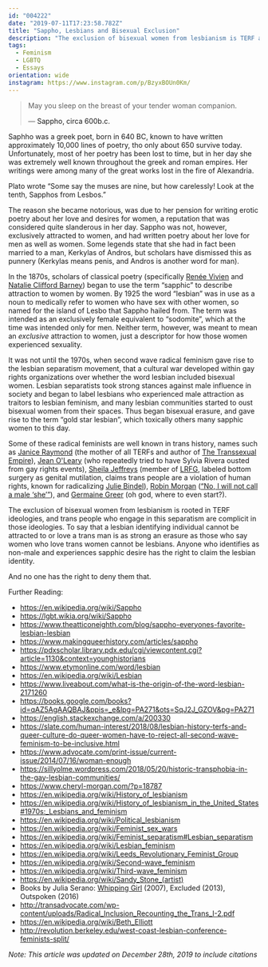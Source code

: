```yaml
---
id: "004222"
date: "2019-07-11T17:23:58.782Z"
title: "Sappho, Lesbians and Bisexual Exclusion"
description: "The exclusion of bisexual women from lesbianism is TERF adjacent ideology."
tags:
  - Feminism
  - LGBTQ
  - Essays
orientation: wide
instagram: https://www.instagram.com/p/BzyxBOUn0Km/
---
```


<blockquote class="cite"><p>May you sleep on the breast of your tender woman companion.</p>&mdash; <a>Sappho, circa 600b.c.</a></blockquote>

Saphho was a greek poet, born in 640 BC, known to have written approximately 10,000 lines of poetry, tho only about 650 survive today. Unfortunately, most of her poetry has been lost to time, but in her day she was extremely well known throughout the greek and roman empires. Her writings were among many of the great works lost in the fire of Alexandria.

Plato wrote “Some say the muses are nine, but how carelessly! Look at the tenth, Sapphos from Lesbos.”

The reason she became notorious, was due to her pension for writing erotic poetry about her love and desires for women, a reputation that was considered quite slanderous in her day. Sappho was not, however, exclusively attracted to women, and had written poetry about her love for men as well as women. Some legends state that she had in fact been married to a man, Kerkylas of Andros, but scholars have dismissed this as punnery (Kerkylas means penis, and Andros is another word for man).

In the 1870s, scholars of classical poetry (specifically [Renée Vivien](https://en.wikipedia.org/wiki/Ren%C3%A9e_Vivien) and [Natalie Clifford Barney](https://en.wikipedia.org/wiki/Natalie_Clifford_Barney)) began to use the term “sapphic” to describe attraction to women by women. By 1925 the word “lesbian” was in use as a noun to medically refer to women who have sex with other women, so named for the island of Lesbo that Sappho hailed from. The term was intended as an exclusively female equivalent to “sodomite”, which at the time was intended only for men. Neither term, however, was meant to mean an *exclusive* attraction to women, just a descriptor for how those women experienced sexuality.

It was not until the 1970s, when second wave radical feminism gave rise to the lesbian separatism movement, that a cultural war developed within gay rights organizations over whether the word lesbian included bisexual women. Lesbian separatists took strong stances against male influence in society and began to label lesbians who experienced male attraction as traitors to lesbian feminism, and many lesbian communities started to oust bisexual women from their spaces. Thus began bisexual erasure, and gave rise to the term “gold star lesbian”, which toxically others many sapphic women to this day.

Some of these radical feminists are well known in trans history, names such as [Janice Raymond](https://en.wikipedia.org/wiki/Janice_Raymond) (the mother of all TERFs and author of [The Transsexual Empire](https://en.wikipedia.org/wiki/The_Transsexual_Empire)), [Jean O'Leary](https://en.wikipedia.org/wiki/Jean_O%27Leary) (who repeatedly tried to have Sylvia Rivera ousted from gay rights events), [Sheila Jeffreys](https://en.wikipedia.org/wiki/Sheila_Jeffreys) (member of [LRFG](https://en.wikipedia.org/wiki/Leeds_Revolutionary_Feminist_Group), labeled bottom surgery as genital mutilation, claims trans people are a violation of human rights, known for radicalizing [Julie Bindel](https://en.wikipedia.org/wiki/Julie_Bindel)), [Robin Morgan](https://en.wikipedia.org/wiki/Robin_Morgan) ([“No, I will not call a male ‘she’”](https://www.newyorker.com/magazine/2014/08/04/woman-2)), and [Germaine Greer](https://en.wikipedia.org/wiki/Germaine_Greer) (oh god, where to even start?).

The exclusion of bisexual women from lesbianism is rooted in TERF ideologies, and trans people who engage in this separatism are complicit in those ideologies. To say that a lesbian identifying individual cannot be attracted to or love a trans man is as strong an erasure as those who say women who love trans women cannot be lesbians. Anyone who identifies as non-male and experiences sapphic desire has the right to claim the lesbian identity.

And no one has the right to deny them that.

Further Reading:

- https://en.wikipedia.org/wiki/Sappho
- https://lgbt.wikia.org/wiki/Sappho
- https://www.theatticoneighth.com/blog/sappho-everyones-favorite-lesbian-lesbian
- https://www.makingqueerhistory.com/articles/sappho
- https://pdxscholar.library.pdx.edu/cgi/viewcontent.cgi?article=1130&context=younghistorians
- https://www.etymonline.com/word/lesbian
- https://en.wikipedia.org/wiki/Lesbian
- https://www.liveabout.com/what-is-the-origin-of-the-word-lesbian-2171260
- https://books.google.com/books?id=qAZ5AgAAQBAJ&ppis=_e&lpg=PA271&ots=SqJ2J_GZOV&pg=PA271
- https://english.stackexchange.com/a/200330
- https://slate.com/human-interest/2018/08/lesbian-history-terfs-and-queer-culture-do-queer-women-have-to-reject-all-second-wave-feminism-to-be-inclusive.html
- https://www.advocate.com/print-issue/current-issue/2014/07/16/woman-enough
- https://sillyolme.wordpress.com/2018/05/20/historic-transphobia-in-the-gay-lesbian-communities/
- https://www.cheryl-morgan.com/?p=18787
- https://en.wikipedia.org/wiki/History_of_lesbianism
- https://en.wikipedia.org/wiki/History_of_lesbianism_in_the_United_States#1970s:_Lesbians_and_feminism
- https://en.wikipedia.org/wiki/Political_lesbianism
- https://en.wikipedia.org/wiki/Feminist_sex_wars
- https://en.wikipedia.org/wiki/Feminist_separatism#Lesbian_separatism
- https://en.wikipedia.org/wiki/Lesbian_feminism
- https://en.wikipedia.org/wiki/Leeds_Revolutionary_Feminist_Group
- https://en.wikipedia.org/wiki/Second-wave_feminism
- https://en.wikipedia.org/wiki/Third-wave_feminism
- https://en.wikipedia.org/wiki/Sandy_Stone_(artist)
- Books by Julia Serano: [Whipping Girl](https://en.wikipedia.org/wiki/Whipping_Girl) (2007), Excluded (2013), Outspoken (2016)
- http://transadvocate.com/wp-content/uploads/Radical_Inclusion_Recounting_the_Trans_I-2.pdf
- https://en.wikipedia.org/wiki/Beth_Elliott
- http://revolution.berkeley.edu/west-coast-lesbian-conference-feminists-split/

*Note: This article was updated on December 28th, 2019 to include citations*
